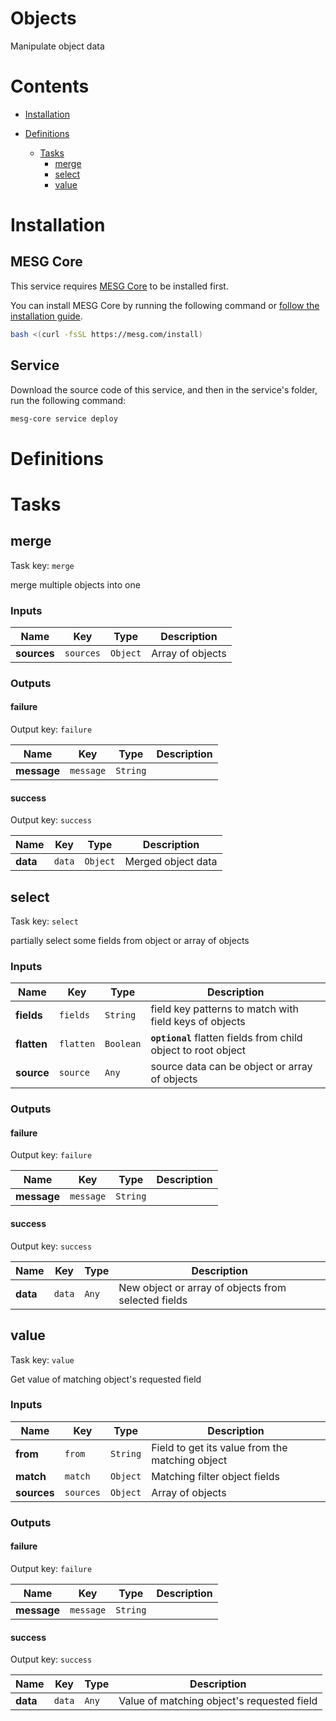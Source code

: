# Objects

Manipulate object data

# Contents

- [Installation](#Installation)
- [Definitions](#Definitions)
  
  - [Tasks](#Tasks)
    - [merge](#merge)
    - [select](#select)
    - [value](#value)

# Installation

## MESG Core

This service requires [MESG Core](https://github.com/mesg-foundation/core) to be installed first.

You can install MESG Core by running the following command or [follow the installation guide](https://docs.mesg.com/guide/start-here/installation.html).

```bash
bash <(curl -fsSL https://mesg.com/install)
```

## Service

Download the source code of this service, and then in the service's folder, run the following command:
```bash
mesg-core service deploy
```

# Definitions


# Tasks

## merge

Task key: `merge`

merge multiple objects into one

### Inputs

| **Name** | **Key** | **Type** | **Description** |
| --- | --- | --- | --- |
| **sources** | `sources` | `Object` | Array of objects |

### Outputs

#### failure

Output key: `failure`



| **Name** | **Key** | **Type** | **Description** |
| --- | --- | --- | --- |
| **message** | `message` | `String` |  |

#### success

Output key: `success`



| **Name** | **Key** | **Type** | **Description** |
| --- | --- | --- | --- |
| **data** | `data` | `Object` | Merged object data |


## select

Task key: `select`

partially select some fields from object or array of objects

### Inputs

| **Name** | **Key** | **Type** | **Description** |
| --- | --- | --- | --- |
| **fields** | `fields` | `String` | field key patterns to match with field keys of objects |
| **flatten** | `flatten` | `Boolean` | **`optional`** flatten fields from child object to root object |
| **source** | `source` | `Any` | source data can be object or array of objects |

### Outputs

#### failure

Output key: `failure`



| **Name** | **Key** | **Type** | **Description** |
| --- | --- | --- | --- |
| **message** | `message` | `String` |  |

#### success

Output key: `success`



| **Name** | **Key** | **Type** | **Description** |
| --- | --- | --- | --- |
| **data** | `data` | `Any` | New object or array of objects from selected fields |


## value

Task key: `value`

Get value of matching object's requested field

### Inputs

| **Name** | **Key** | **Type** | **Description** |
| --- | --- | --- | --- |
| **from** | `from` | `String` | Field to get its value from the matching object |
| **match** | `match` | `Object` | Matching filter object fields |
| **sources** | `sources` | `Object` | Array of objects |

### Outputs

#### failure

Output key: `failure`



| **Name** | **Key** | **Type** | **Description** |
| --- | --- | --- | --- |
| **message** | `message` | `String` |  |

#### success

Output key: `success`



| **Name** | **Key** | **Type** | **Description** |
| --- | --- | --- | --- |
| **data** | `data` | `Any` | Value of matching object's requested field |


